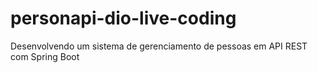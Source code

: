 # personapi-dio-live-coding
Desenvolvendo um sistema de gerenciamento de pessoas em API REST com Spring Boot

